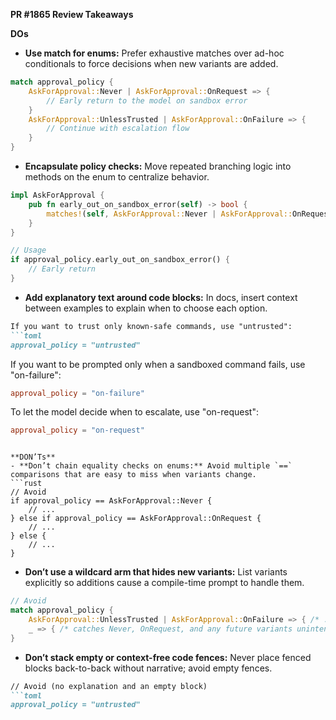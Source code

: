 **PR #1865 Review Takeaways**

**DOs**
- **Use match for enums:** Prefer exhaustive matches over ad-hoc conditionals to force decisions when new variants are added.
```rust
match approval_policy {
    AskForApproval::Never | AskForApproval::OnRequest => {
        // Early return to the model on sandbox error
    }
    AskForApproval::UnlessTrusted | AskForApproval::OnFailure => {
        // Continue with escalation flow
    }
}
```

- **Encapsulate policy checks:** Move repeated branching logic into methods on the enum to centralize behavior.
```rust
impl AskForApproval {
    pub fn early_out_on_sandbox_error(self) -> bool {
        matches!(self, AskForApproval::Never | AskForApproval::OnRequest)
    }
}

// Usage
if approval_policy.early_out_on_sandbox_error() {
    // Early return
}
```

- **Add explanatory text around code blocks:** In docs, insert context between examples to explain when to choose each option.
```md
If you want to trust only known-safe commands, use "untrusted":
```toml
approval_policy = "untrusted"
```

If you want to be prompted only when a sandboxed command fails, use "on-failure":
```toml
approval_policy = "on-failure"
```

To let the model decide when to escalate, use "on-request":
```toml
approval_policy = "on-request"
```
```

**DON’Ts**
- **Don’t chain equality checks on enums:** Avoid multiple `==` comparisons that are easy to miss when variants change.
```rust
// Avoid
if approval_policy == AskForApproval::Never {
    // ...
} else if approval_policy == AskForApproval::OnRequest {
    // ...
} else {
    // ...
}
```

- **Don’t use a wildcard arm that hides new variants:** List variants explicitly so additions cause a compile-time prompt to handle them.
```rust
// Avoid
match approval_policy {
    AskForApproval::UnlessTrusted | AskForApproval::OnFailure => { /* ... */ }
    _ => { /* catches Never, OnRequest, and any future variants unintentionally */ }
}
```

- **Don’t stack empty or context-free code fences:** Never place fenced blocks back-to-back without narrative; avoid empty fences.
```md
// Avoid (no explanation and an empty block)
```toml
approval_policy = "untrusted"
```
```toml
```
```